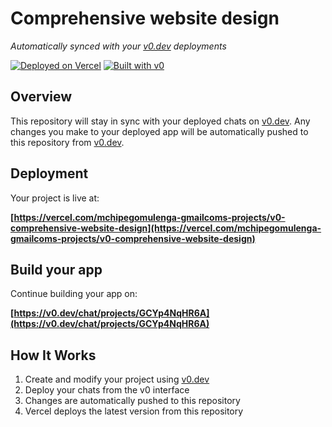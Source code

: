 # Comprehensive website design

*Automatically synced with your [v0.dev](https://v0.dev) deployments*

[![Deployed on Vercel](https://img.shields.io/badge/Deployed%20on-Vercel-black?style=for-the-badge&logo=vercel)](https://vercel.com/mchipegomulenga-gmailcoms-projects/v0-comprehensive-website-design)
[![Built with v0](https://img.shields.io/badge/Built%20with-v0.dev-black?style=for-the-badge)](https://v0.dev/chat/projects/GCYp4NqHR6A)

## Overview

This repository will stay in sync with your deployed chats on [v0.dev](https://v0.dev).
Any changes you make to your deployed app will be automatically pushed to this repository from [v0.dev](https://v0.dev).

## Deployment

Your project is live at:

**[https://vercel.com/mchipegomulenga-gmailcoms-projects/v0-comprehensive-website-design](https://vercel.com/mchipegomulenga-gmailcoms-projects/v0-comprehensive-website-design)**

## Build your app

Continue building your app on:

**[https://v0.dev/chat/projects/GCYp4NqHR6A](https://v0.dev/chat/projects/GCYp4NqHR6A)**

## How It Works

1. Create and modify your project using [v0.dev](https://v0.dev)
2. Deploy your chats from the v0 interface
3. Changes are automatically pushed to this repository
4. Vercel deploys the latest version from this repository
